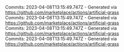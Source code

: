 Commits: 2023-04-08T13:15:49.747Z - Generated via https://github.com/marketplace/actions/artificial-grass
<br>
Commits: 2023-04-08T13:15:49.747Z - Generated via https://github.com/marketplace/actions/artificial-grass
<br>
Commits: 2023-04-08T13:15:49.747Z - Generated via https://github.com/marketplace/actions/artificial-grass
<br>
Commits: 2023-04-08T13:15:49.747Z - Generated via https://github.com/marketplace/actions/artificial-grass
<br>
